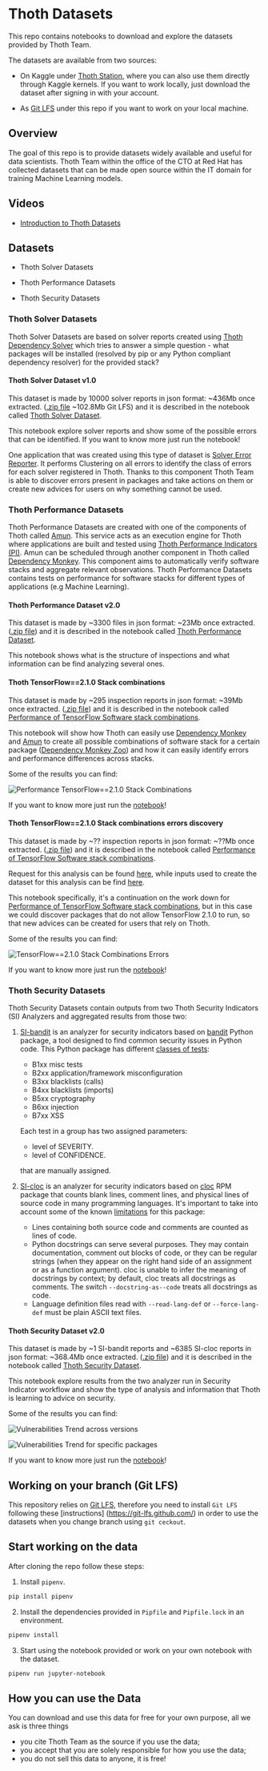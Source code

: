 # Thoth Datasets

This repo contains notebooks to download and explore the datasets provided by Thoth Team.

The datasets are available from two sources:

- On Kaggle under [Thoth Station](https://www.kaggle.com/thothstation/datasets), where you can also use them directly through Kaggle kernels.
If you want to work locally, just download the dataset after signing in with your account.

- As [Git LFS](https://git-lfs.github.com/) under this repo if you want to work on your local machine.

## Overview

The goal of this repo is to provide datasets widely available and useful for data scientists.
Thoth Team within the office of the CTO at Red Hat has collected datasets that can be made open source within the IT domain for training Machine Learning models.

## Videos

- [Introduction to Thoth Datasets](https://www.youtube.com/watch?v=_tZo7eIOzJI)

## Datasets

- Thoth Solver Datasets

- Thoth Performance Datasets

- Thoth Security Datasets

### Thoth Solver Datasets

Thoth Solver Datasets are based on solver reports created using [Thoth Dependency Solver](https://github.com/thoth-station/solver)
which tries to answer a simple question - what packages will be installed (resolved by pip or any Python compliant dependency resolver) for the provided stack?

#### Thoth Solver Dataset v1.0

This dataset is made by 10000 solver reports in json format: ~436Mb once extracted. 
([.zip file](https://github.com/thoth-station/datasets/blob/master/notebooks/thoth-solver-dataset/thoth-solver-dataset-v1.0.zip) ~102.8Mb Git LFS)
and it is described in the notebook called [Thoth Solver Dataset](https://github.com/thoth-station/datasets/blob/master/notebooks/thoth-solver-dataset/ThothSolverDataset.ipynb).

This notebook explore solver reports and show some of the possible errors that can be identified. If you want to know more just run the notebook!

One application that was created using this type of dataset is [Solver Error Reporter](https://github.com/thoth-station/solver-errors-reporter).
It performs Clustering on all errors to identify the class of errors for each solver registered in Thoth. Thanks to this component Thoth Team is able to discover errors
present in packages and take actions on them or create new advices for users on why something cannot be used.

### Thoth Performance Datasets

Thoth Performance Datasets are created with one of the components of Thoth called [Amun](https://github.com/thoth-station/amun-api).
This service acts as an execution engine for Thoth where applications are built and tested using [Thoth Performance Indicators (PI)](https://github.com/thoth-station/performance).
Amun can be scheduled through another component in Thoth called [Dependency Monkey](https://github.com/thoth-station/adviser/blob/master/docs/source/dependency_monkey.rst).
This component aims to automatically verify software stacks and aggregate relevant observations.
Thoth Performance Datasets contains tests on performance for software stacks for different types of applications (e.g Machine Learning).

#### Thoth Performance Dataset v2.0

This dataset is made by ~3300 files in json format: ~23Mb once extracted.
([.zip file](https://github.com/thoth-station/datasets/blob/master/notebooks/thoth-performance-dataset/thoth-performance-dataset-v1.0.zip))
and it is described in the notebook called [Thoth Performance Dataset](https://github.com/thoth-station/datasets/blob/master/notebooks/thoth-performance-dataset/ThothPerformanceDataset.ipynb).

This notebook shows what is the structure of inspections and what information can be find analyzing several ones.

#### Thoth TensorFlow==2.1.0 Stack combinations

This dataset is made by ~295 inspection reports in json format: ~39Mb once extracted.
([.zip file](https://github.com/thoth-station/datasets/blob/master/notebooks/thoth-performance-dataset/thoth-performance-dataset-v1.0.zip))
and it is described in the notebook called [Performance of TensorFlow Software stack combinations](https://github.com/thoth-station/datasets/blob/master/notebooks/thoth-performance-dataset/PerformanceTensorFlow2.1.0SoftwareStackCombinations.ipynb).

This notebook will show how Thoth can easily use [Dependency Monkey](https://github.com/thoth-station/adviser/blob/master/docs/source/dependency_monkey.rst)
and [Amun](https://github.com/thoth-station/amun-api) to create all possible combinations of software stack for a certain package
([Dependency Monkey Zoo](https://github.com/thoth-station/dependency-monkey-zoo)) and how it can easily identify errors and performance differences across stacks.

Some of the results you can find:

![Performance TensorFlow==2.1.0 Stack Combinations](https://raw.githubusercontent.com/thoth-station/datasets/master/notebooks/thoth-performance-dataset/images/TF2.1.0Performance2DPlot.png)

If you want to know more just run the [notebook](https://github.com/thoth-station/datasets/blob/master/notebooks/thoth-performance-dataset/PerformanceTensorFlow2.1.0SoftwareStackCombinations.ipynb)!

#### Thoth TensorFlow==2.1.0 Stack combinations errors discovery

This dataset is made by ~?? inspection reports in json format: ~??Mb once extracted.
([.zip file](https://github.com/thoth-station/datasets/blob/master/notebooks/thoth-performance-dataset/thoth-performance-dataset-v1.0.zip))
and it is described in the notebook called [Performance of TensorFlow Software stack combinations](https://github.com/thoth-station/datasets/blob/master/notebooks/thoth-performance-dataset/PerformanceTensorFlow2.1.0SoftwareStackCombinationsErrors.ipynb).

Request for this analysis can be found [here](https://github.com/thoth-station/datasets/issues/16), while inputs used to create the dataset for this analysis can be find [here](https://github.com/thoth-station/dependency-monkey-zoo/tree/master/tensorflow/inspection-2020-09-08.1).

This notebook specifically, it's a continuation on the work down for [Performance of TensorFlow Software stack combinations](https://github.com/thoth-station/datasets/blob/master/notebooks/thoth-performance-dataset/PerformanceTensorFlow2.1.0SoftwareStackCombinations.ipynb), but in this case we could discover packages that do not allow TensorFlow 2.1.0 to run,
so that new advices can be created for users that rely on Thoth.

Some of the results you can find:

![TensorFlow==2.1.0 Stack Combinations Errors](https://raw.githubusercontent.com/thoth-station/datasets/master/notebooks/thoth-performance-dataset/images/TF2.1.0PerformanceSoftwareStackCombinationsErrors.png)

If you want to know more just run the [notebook](https://github.com/thoth-station/datasets/blob/master/notebooks/thoth-performance-dataset/PerformanceTensorFlow2.1.0SoftwareStackCombinationsErrors.ipynb)!

### Thoth Security Datasets

Thoth Security Datasets contain outputs from two Thoth Security Indicators (SI) Analyzers and aggregated results from those two:

1. [SI-bandit](https://github.com/thoth-station/si-bandit) is an analyzer for security indicators based on [bandit](https://pypi.org/project/bandit/) Python package,
    a tool designed to find common security issues in Python code. This Python package has different [classes of tests](https://readthedocs.org/projects/bandit/downloads/pdf/latest/):

    - B1xx misc tests
    - B2xx application/framework misconfiguration
    - B3xx blacklists (calls)
    - B4xx blacklists (imports)
    - B5xx cryptography
    - B6xx injection
    - B7xx XSS

    Each test in a group has two assigned parameters:

    - level of SEVERITY.
    - level of CONFIDENCE.

    that are manually assigned.

2. [SI-cloc](https://github.com/thoth-station/si-cloc) is an analyzer for security indicators based on [cloc](https://github.com/AlDanial/cloc) RPM package
    that counts blank lines, comment lines, and physical lines of source code in many programming languages.
    It's important to take into account some of the known [limitations](https://github.com/AlDanial/cloc#limitations-) for this package:

    - Lines containing both source code and comments are counted as lines of code.
    - Python docstrings can serve several purposes. They may contain documentation, comment out blocks of code,
    or they can be regular strings (when they appear on the right hand side of an assignment or as a function argument).
    cloc is unable to infer the meaning of docstrings by context; by default, cloc treats all docstrings as comments.
    The switch ``--docstring-as--code`` treats all docstrings as code.
    - Language definition files read with ``--read-lang-def`` or ``--force-lang-def`` must be plain ASCII text files.

#### Thoth Security Dataset v2.0

This dataset is made by ~1 SI-bandit reports and ~6385 SI-cloc reports in json format: ~368.4Mb once extracted.
([.zip file](https://github.com/thoth-station/datasets/blob/master/notebooks/thoth-security-dataset/thoth-security-dataset-v2.0.zip))
and it is described in the notebook called [Thoth Security Dataset](https://github.com/thoth-station/datasets/blob/master/notebooks/thoth-security-dataset/ThothSecurityDataset.ipynb).

This notebook explore results from the two analyzer run in Security Indicator workflow and show the type of analysis and information that Thoth is learning to advice on security.

Some of the results you can find:

![Vulnerabilities Trend across versions](https://raw.githubusercontent.com/thoth-station/datasets/master/notebooks/thoth-security-dataset/images/VulnerabilityScorePythonPackages.png)

![Vulnerabilities Trend for specific packages](https://raw.githubusercontent.com/thoth-station/datasets/master/notebooks/thoth-security-dataset/images/VulnerabilitiesTrendPackagewerkzeug.png)

If you want to know more just run the [notebook](https://github.com/thoth-station/datasets/blob/master/notebooks/thoth-security-dataset/ThothSecurityDataset.ipynb)!

## Working on your branch (Git LFS)

This repository relies on [Git LFS](https://git-lfs.github.com/),
therefore you need to install `Git LFS` following these [instructions] (https://git-lfs.github.com/)
in order to use the datasets when you change branch using `git ceckout`.

## Start working on the data

After cloning the repo follow these steps:

1. Install `pipenv`.

```bash
pip install pipenv
```

2. Install the dependencies provided in `Pipfile` and `Pipfile.lock` in an environment.

```bash
pipenv install
```

3. Start using the notebook provided or work on your own notebook with the dataset.

```bash
pipenv run jupyter-notebook
```

## How you can use the Data

You can download and use this data for free for your own purpose, all we ask is three things

- you cite Thoth Team as the source if you use the data;
- you accept that you are solely responsible for how you use the data;
- you do not sell this data to anyone, it is free!
